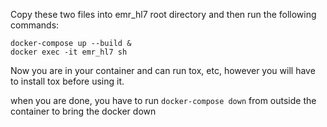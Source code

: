 Copy these two files into emr_hl7 root directory and then run the following commands:

```
docker-compose up --build &
docker exec -it emr_hl7 sh
```

Now you are in your container and can run tox, etc, however you will have to install tox before using it.

when you are done, you have to run ```docker-compose down``` from outside the container to bring the docker down
